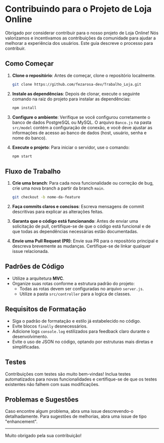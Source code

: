 # Contribuindo para o Projeto de Loja Online

Obrigado por considerar contribuir para o nosso projeto de Loja Online! Nós valorizamos e incentivamos as contribuições da comunidade para ajudar a melhorar a experiência dos usuários. Este guia descreve o processo para contribuir.

## Como Começar

1. **Clone o repositório**: Antes de começar, clone o repositório localmente.
   ```bash
   git clone https://github.com/fezarosa-dev/Trabalho_Loja.git
   ```

2. **Instale as dependências**: Depois de clonar, execute o seguinte comando na raiz do projeto para instalar as dependências:
   ```bash
   npm install
   ```

3. **Configure o ambiente**: Verifique se você configurou corretamente o banco de dados PostgreSQL ou MySQL. O arquivo `Banco.js` na pasta `src/model` contém a configuração de conexão, e você deve ajustar as informações de acesso ao banco de dados (host, usuário, senha e nome do banco).

4. **Execute o projeto**: Para iniciar o servidor, use o comando:
   ```bash
   npm start
   ```

## Fluxo de Trabalho

1. **Crie uma branch**: Para cada nova funcionalidade ou correção de bug, crie uma nova branch a partir da branch `main`.
   ```bash
   git checkout -b nome-da-feature
   ```

2. **Faça commits claros e concisos**: Escreva mensagens de commit descritivas para explicar as alterações feitas.
   
3. **Garanta que o código está funcionando**: Antes de enviar uma solicitação de pull, certifique-se de que o código está funcional e de que todas as dependências necessárias estão documentadas.

4. **Envie uma Pull Request (PR)**: Envie sua PR para o repositório principal e descreva brevemente as mudanças. Certifique-se de linkar qualquer issue relacionada.

## Padrões de Código

- Utilize a arquitetura **MVC**.
- Organize suas rotas conforme a estrutura padrão do projeto:
  - Todas as rotas devem ser configuradas no arquivo `server.js`.
  - Utilize a pasta `src/controller` para a logica de classes.

## Requisitos de Formatação

- Siga o padrão de formatação e estilo já estabelecido no código.
- Evite blocos `finally` desnecessários.
- Adicione logs `console.log` estilizados para feedback claro durante o desenvolvimento.
- Evite o uso de JSON no código, optando por estruturas mais diretas e simplificadas.

## Testes

Contribuições com testes são muito bem-vindas! Inclua testes automatizados para novas funcionalidades e certifique-se de que os testes existentes não falhem com suas modificações.

## Problemas e Sugestões

Caso encontre algum problema, abra uma issue descrevendo-o detalhadamente. Para sugestões de melhorias, abra uma issue de tipo "enhancement".

---

Muito obrigado pela sua contribuição!

